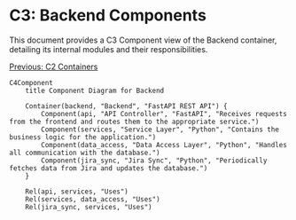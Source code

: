 # C3: Backend Components

This document provides a C3 Component view of the Backend container, detailing its internal modules and their responsibilities.

[Previous: C2 Containers](./c2-containers.md)

```mermaid
C4Component
    title Component Diagram for Backend

    Container(backend, "Backend", "FastAPI REST API") {
        Component(api, "API Controller", "FastAPI", "Receives requests from the frontend and routes them to the appropriate service.")
        Component(services, "Service Layer", "Python", "Contains the business logic for the application.")
        Component(data_access, "Data Access Layer", "Python", "Handles all communication with the database.")
        Component(jira_sync, "Jira Sync", "Python", "Periodically fetches data from Jira and updates the database.")
    }

    Rel(api, services, "Uses")
    Rel(services, data_access, "Uses")
    Rel(jira_sync, services, "Uses")
```
